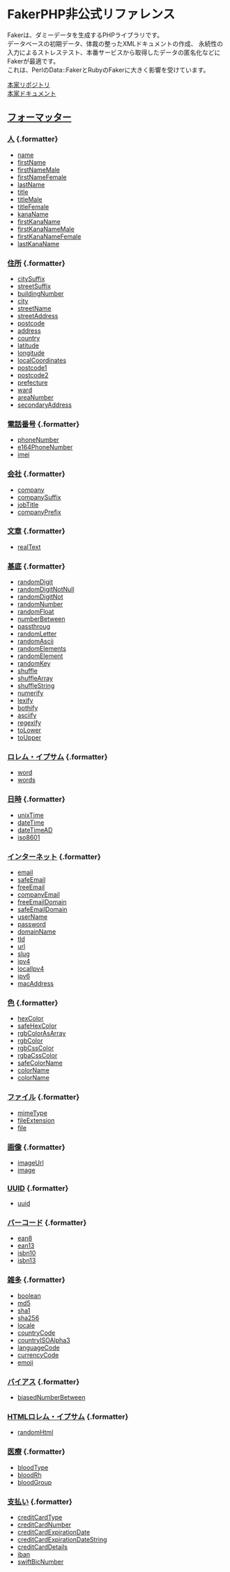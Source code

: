 <style>
h3.formatter + ul {
    display: flex;
    flex-flow: column wrap;
}

@media screen and (min-width: 576px) {
    h3.formatter + ul { flex-flow: row wrap; }

    h3.formatter + ul > li { width: 50%; }
}

@media screen and (min-width: 768px) {
    h3.formatter + ul > li { width: 33.3%; }
}
</style>
# FakerPHP非公式リファレンス

Fakerは、ダミーデータを生成するPHPライブラリです。   
データベースの初期データ、体裁の整ったXMLドキュメントの作成、
永続性の入力によるストレステスト、本番サービスから取得したデータの匿名化などにFakerが最適です。  
これは、PerlのData::FakerとRubyのFakerに大きく影響を受けています。

[本家リポジトリ](https://github.com/FakerPHP/Faker/)  
[本家ドキュメント](https://fakerphp.github.io/)  

## [フォーマッター](./formatters)

### [人](./formatters/person) {.formatter}
* [name](./formatters/person/name)
* [firstName](./formatters/person/first_name)
* [firstNameMale](./formatters/person/first_name_male)
* [firstNameFemale](./formatters/person/first_name_female)
* [lastName](./formatters/person/last_name)
* [title](./formatters/person/title)
* [titleMale](./formatters/person/title_male)
* [titleFemale](./formatters/person/title_female)
* [kanaName](./formatters/person/kana_name)
* [firstKanaName](./formatters/person/first_kana_name)
* [firstKanaNameMale](./formatters/person/first_kana_name_male)
* [firstKanaNameFemale](./formatters/person/first_kana_name_female)
* [lastKanaName](./formatters/person/last_kana_name.md)

### [住所](./formatters/address) {.formatter}
* [citySuffix](./formatters/address/city_suffix)
* [streetSuffix](./formatters/address/street_suffix)
* [buildingNumber](./formatters/address/building_number)
* [city](./formatters/address/city)
* [streetName](./formatters/address/street_name)
* [streetAddress](./formatters/address/street_address)
* [postcode](./formatters/address/postcode)
* [address](./formatters/address/address)
* [country](./formatters/address/country)
* [latitude](./formatters/address/latitude)
* [longitude](./formatters/address/longitude)
* [localCoordinates](./formatters/address/local_coordinates)
* [postcode1](./formatters/address/postcode1)
* [postcode2](./formatters/address/postcode2)
* [prefecture](./formatters/address/prefecture)
* [ward](./formatters/address/ward)
* [areaNumber](./formatters/address/area_number)
* [secondaryAddress](./formatters/address/secondary_address)

### [電話番号](./formatters/phone_number) {.formatter}
* [phoneNumber](./formatters/phone_number/phone_number)
* [e164PhoneNumber](./formatters/phone_number/e164_phone_number)
* [imei](./formatters/phone_number/imei)

### [会社](./formatters/company) {.formatter}
* [company](./formatters/company/company)
* [companySuffix](./formatters/company/company_suffix)
* [jobTitle](./formatters/company/job_title)
* [companyPrefix](./formatters/company/company_prefix)

### [文章](./formatters/text) {.formatter}
* [realText](./formatters/text/real_text)

### [基底](./formatters/base) {.formatter}
* [randomDigit](./formatters/base/random_digit)
* [randomDigitNotNull](./formatters/base/random_digit_not_null)
* [randomDigitNot](./formatters/base/random_digit_not)
* [randomNumber](./formatters/base/random_number)
* [randomFloat](./formatters/base/random_float)
* [numberBetween](./formatters/base/number_between)
* [passthroug](./formatters/base/passthrough)
* [randomLetter](./formatters/base/random_letter)
* [randomAscii](./formatters/base/random_ascii)
* [randomElements](./formatters/base/random_elements)
* [randomElement](./formatters/base/random_element)
* [randomKey](./formatters/base/random_key)
* [shuffle](./formatters/base/shuffle)
* [shuffleArray](./formatters/base/shuffle_array)
* [shuffleString](./formatters/base/shuffle_string)
* [numerify](./formatters/base/numerify)
* [lexify](./formatters/base/lexify)
* [bothify](./formatters/base/bothify)
* [asciify](./formatters/base/asciify)
* [regexify](./formatters/base/regexify)
* [toLower](./formatters/base/to_lower)
* [toUpper](./formatters/base/to_upper)

### [ロレム・イプサム](./formatters/lorem) {.formatter}
* [word](./formatters/lorem/ward)
* [words](./formatters/lorem/wards)

### [日時](./formatters/date_time) {.formatter}
* [unixTime](./formatters/date_time/unix_time)
* [dateTime](./formatters/date_time/date_time)
* [dateTimeAD](./formatters/date_time/date_time_ad)
* [iso8601](./formatters/date_time/iso8601)

### [インターネット](./formatters/internet) {.formatter}
* [email](./formatters/internet/email)
* [safeEmail](./formatters/internet/safe_email)
* [freeEmail](./formatters/internet/free_email)
* [companyEmail](./formatters/internet/company_email)
* [freeEmailDomain](./formatters/internet/free_email_domain)
* [safeEmailDomain](./formatters/internet/safe_email_domain)
* [userName](./formatters/internet/user_name)
* [password](./formatters/internet/password)
* [domainName](./formatters/internet/domain_name)
* [tld](./formatters/internet/tld)
* [url](./formatters/internet/url)
* [slug](./formatters/internet/slug)
* [ipv4](./formatters/internet/ipv4)
* [localIpv4](./formatters/internet/local_ipv4)
* [ipv6](./formatters/internet/ipv6)
* [macAddress](./formatters/internet/mac_address.md)

### [色](./formatters/color) {.formatter}
* [hexColor](./formatters/color/hex_color)
* [safeHexColor](./formatters/color/safe_hex_color)
* [rgbColorAsArray](./formatters/color/rgb_color_as_array)
* [rgbColor](./formatters/color/rgb_color)
* [rgbCssColor](./formatters/color/rgb_css_color)
* [rgbaCssColor](./formatters/color/rgba_css_color)
* [safeColorName](./formatters/color/safe_color_name)
* [colorName](./formatters/color/color_name)
* [colorName](./formatters/color/hsl_color)

### [ファイル](./formatters/file) {.formatter}
* [mimeType](./formatters/file/mime_type)
* [fileExtension](./formatters/file/file_extension)
* [file](./formatters/file/file)

### [画像](./formatters/image) {.formatter}
* [imageUrl](./formatters/image/image_url)
* [image](./formatters/image/image)

### [UUID](./formatters/uuid) {.formatter}
* [uuid](./formatters/uuid/uuid)

### [バーコード](./formatters/barcode) {.formatter}
* [ean8](./formatters/barcode/ean8)
* [ean13](./formatters/barcode/ean13)
* [isbn10](./formatters/barcode/isbn10)
* [isbn13](./formatters/barcode/isbn13)

### [雑多](./formatters/miscellaneous) {.formatter}
* [boolean](./formatters/miscellaneous/boolean)
* [md5](./formatters/miscellaneous/md5)
* [sha1](./formatters/miscellaneous/sha1)
* [sha256](./formatters/miscellaneous/sha256)
* [locale](./formatters/miscellaneous/locale)
* [countryCode](./formatters/miscellaneous/country_code)
* [countryISOAlpha3](./formatters/miscellaneous/country_iso_alpha3)
* [languageCode](./formatters/miscellaneous/language_code)
* [currencyCode](./formatters/miscellaneous/currency_code)
* [emoji](./formatters/miscellaneous/emoji)

### [バイアス](./formatters/biased) {.formatter}
* [biasedNumberBetween](./formatters/biased/biased_number_between)

### [HTMLロレム・イプサム](./formatters/html_lorem) {.formatter}
* [randomHtml](./formatters/html_lorem/random_html)

### [医療](./formatters/medical) {.formatter}
* [bloodType](./formatters/medical/blood_type)
* [bloodRh](./formatters/medical/blood_rh)
* [bloodGroup](./formatters/medical/blood_group)

### [支払い](./formatters/payment) {.formatter}
* [creditCardType](./formatters/payment/credit_card_type)
* [creditCardNumber](./formatters/payment/credit_card_number)
* [creditCardExpirationDate](./formatters/payment/credit_card_expiration_date)
* [creditCardExpirationDateString](./formatters/payment/credit_card_expiration_date_string)
* [creditCardDetails](./formatters/payment/credit_card_details)
* [iban](./formatters/payment/iban)
* [swiftBicNumber](./formatters/payment/swift_bic_number)
